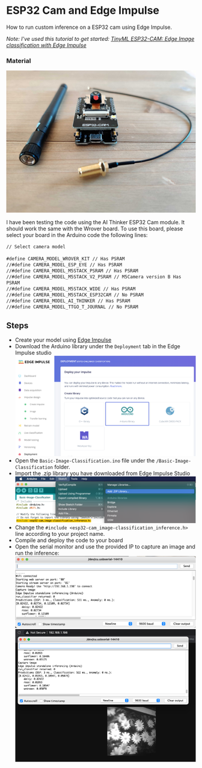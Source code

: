 # ESP32 Cam and Edge Impulse

How to run custom inference on a ESP32 cam using Edge Impulse. 

*Note: I've used this tutorial to get started: [TinyML ESP32-CAM: Edge Image classification with Edge Impulse](https://www.survivingwithandroid.com/tinyml-esp32-cam-edge-image-classification-with-edge-impulse/)*

### Material

![esp32-cam](Documentation/esp32-cam.jpg)

I have been testing the code using the AI Thinker ESP32 Cam module. It should work the same with the Wrover board. To use this board, please select your board in the Arduino code the following lines:

```
// Select camera model

#define CAMERA_MODEL_WROVER_KIT // Has PSRAM
//#define CAMERA_MODEL_ESP_EYE // Has PSRAM
//#define CAMERA_MODEL_M5STACK_PSRAM // Has PSRAM
//#define CAMERA_MODEL_M5STACK_V2_PSRAM // M5Camera version B Has PSRAM
//#define CAMERA_MODEL_M5STACK_WIDE // Has PSRAM
//#define CAMERA_MODEL_M5STACK_ESP32CAM // No PSRAM
//#define CAMERA_MODEL_AI_THINKER // Has PSRAM
//#define CAMERA_MODEL_TTGO_T_JOURNAL // No PSRAM
```

## Steps

* Create your model using [Edge Impulse](https://edgeimpulse.com)
* Download the Arduino library under the `Deployment` tab in the Edge Impulse studio
![dl-arduino-lib](Documentation/deployment-tab.png)
* Open the `Basic-Image-Classification.ino` file under the `/Basic-Image-Classification` folder.
* Import the .zip library you have downloaded from Edge Impulse Studio
![import-zip](Documentation/import-zip.png)
* Change the `#include <esp32-cam_image-classification_inference.h>` line according to your project name.
* Compile and deploy the code to your board
* Open the serial monitor and use the provided IP to capture an image and run the inference:
![serial-monitor](Documentation/open-serial.png)
![inference](Documentation/inference.png)
